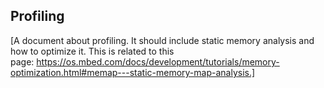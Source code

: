 ## Profiling

[A document about profiling. It should include static memory analysis and how to optimize it. This is related to this page: https://os.mbed.com/docs/development/tutorials/memory-optimization.html#memap---static-memory-map-analysis.]

